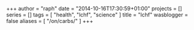 +++
author = "raph"
date = "2014-10-16T17:30:59+01:00"
projects = []
series = []
tags = [ "health", "lchf", "science" ]
title = "lchf"
wasblogger = false
aliases = [ "/on/carbs/" ]
+++


